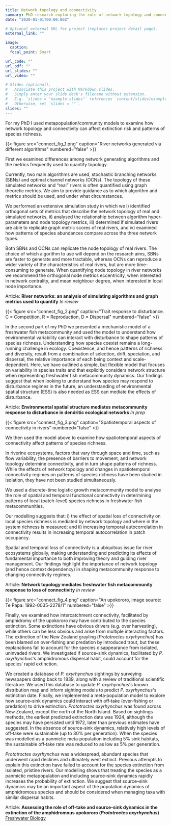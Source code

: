 ```yaml
---
title: Network topology and connectivity
summary: PhD research exploring the role of network topology and connectivity in shaping extinction risk and patterns of species richness in freshwater fish metacommunities.
date: "2020-01-01T00:00:00Z"

# Optional external URL for project (replaces project detail page).
external_link: ""

image:
  caption:
  focal_point: Smart

url_code: ""
url_pdf: ""
url_slides: ""
url_video: ""

# Slides (optional).
#   Associate this project with Markdown slides.
#   Simply enter your slide deck's filename without extension.
#   E.g. `slides = "example-slides"` references `content/slides/example-slides.md`.
#   Otherwise, set `slides = ""`.
slides: ""
---
```


For my PhD I used metapopulation/community models to examine how network topology and connectivity can affect extinction risk and patterns of species richness.

{{< figure src="connect_fig_1.png" caption="River networks generated via different algorithms" numbered="false" >}}

First we examined differences among network generating algorithms and the metrics frequently used to quantify topology. 

Currently, two main algorithms are used, stochastic branching networks (SBNs) and optimal channel networks (OCNs). The topology of these simulated networks and “real” rivers is often quantified using graph theoretic metrics. We aim to provide guidance as to which algorithm and metrics should be used, and under what circumstances.

We performed an extensive simulation study in which we i) identified orthogonal sets of metrics that describe the network topology of real and simulated networks, ii) analysed the relationship between algorithm hyper-parameters and node topology metrics, iii) determined if simulated rivers are able to replicate graph metric scores of real rivers, and iv) examined how patterns of species abundances compare across the three network types.

Both SBNs and OCNs can replicate the node topology of real rivers. The choice of which algorithm to use will depend on the research aims, SBNs are faster to generate and more tractable, whereas OCNs can reproduce a wider variety of the characteristics of real rivers, but are more time-consuming to generate. When quantifying node topology in river networks we recommend the orthogonal node metrics eccentricity, when interested in network centrality, and mean neighbour degree, when interested in local node importance. 

Article: **River networks: an analysis of simulating algorithms and graph metrics used to quantify** *In review* 


{{< figure src="connect_fig_2.png" caption="Trait response to disturbance. C = Competition, R = Reproduction, D = Dispersal" numbered="false" >}}

In the second part of my PhD we presented a mechanistic model of a freshwater fish metacommunity and used the model to understand how environmental variability can interact with disturbance to shape patterns of species richness. Understanding how species coexist remains a long-running challenge in ecology. Coexistence, and hence patterns of richness and diversity, result from a combination of selection, drift, speciation, and dispersal, the relative importance of each being context and scale-dependent. Here, we have outlined a simple, but flexible model that focuses on variability in species traits and that explicitly considers network structure when representing freshwater fish metacommunity dynamics. Our findings suggest that when looking to understand how species may respond to disturbance regimes in the future, an understanding of environmental spatial structure (ESS) is also needed as ESS can mediate the effects of disturbance.

Article: **Environmental spatial structure mediates metacommunity response to disturbance in dendritic ecological networks** *In prep* 


{{< figure src="connect_fig_3.png" caption="Spatiotemporal aspects of connectivity in rivers" numbered="false" >}}

We then used the model above to examine how spatiotemporal aspects of connectivity affect patterns of species richness.

In riverine ecosystems, factors that vary through space and time, such as flow variability, the presence of barriers to movement, and network topology determine connectivity, and in turn shape patterns of richness. While the effects of network topology and changes in spatiotemporal connectivity regimes on patterns of species richness have been studied in isolation, they have not been studied simultaneously. 

We used a discrete-time logistic growth metacommunity model to analyse the role of spatial and temporal functional connectivity in determining patterns of local (patch-level) species richness in freshwater fish metacommunities.

Our modelling suggests that: i) the effect of spatial loss of connectivity on local species richness is mediated by network topology and where in the system richness is measured; and ii) increasing temporal autocorrelation in connectivity results in increasing temporal autocorrelation in patch occupancy.

Spatial and temporal loss of connectivity is a ubiquitous issue for river ecosystems globally, making understanding and predicting its effects of fundamental importance to both improving theory and guiding river management. Our findings highlight the importance of network topology (and hence context dependency) in shaping metacommunity response to changing connectivity regimes. 

Article: **Network topology mediates freshwater fish metacommunity response to loss of connectivity** *In review* 


{{< figure src="connect_fig_4.png" caption="An upokororo, image source: Te Papa: 1992-0035-2278/1" numbered="false" >}}

Finally, we examined how intercatchment connectivity, facilitated by amphidromy of the upokororo may have contributed to the species extinction. Some extinctions have obvious drivers (e.g. over harvesting), while others can be less obvious and arise from multiple interacting factors. The extinction of the New Zealand grayling (*Prototroctes oxyrhynchus*) has been blamed on over‐fishing and predation by introduced trout, but these explanations fail to account for the species disappearance from isolated, uninvaded rivers. We investigated if source–sink dynamics, facilitated by *P. oxyrhynchus*'s amphidromous dispersal habit, could account
for the species’ rapid extinction.

We created a database of *P. oxyrhynchus* sightings by surveying newspapers dating back to 1839, along with a review of traditional scientific literature. We used this database to update *P. oxyrhynchus*'s known distribution map and inform sighting models to predict *P. oxyrhynchus*'s extinction date. Finally, we implemented a meta‐population model to explore how source–sink dynamics could interact with off‐take (over‐fishing or predation) to drive extinction.
*Prototroctes oxyrhynchus* was found across New Zealand, except the north of the North Island. Based on sightings methods, the earliest predicted extinction date was 1924, although the species may have persisted until 1972, later than previous estimates have suggested. In the absence of source-sink dynamics, relatively high levels of off‐take were sustainable (up to 30% per generation). When the species was modelled as a panmictic meta‐population including 5% sink habitats, the sustainable off‐take rate was reduced to as low as 5% per generation.

*Prototroctes oxyrhynchus* was a widespread, abundant species that underwent rapid declines and ultimately went extinct. Previous attempts to explain this extinction have failed to account for the species extinction from isolated, pristine rivers. Our modelling shows that treating the species as a panmictic metapopulation and including source–sink dynamics rapidly increases the probability of extinction. We suggest that source–sink dynamics may be an important aspect of the population dynamics of amphidromous species and should be considered when managing taxa with similar dispersal habits.

Article: **Assessing the role of off-take and source-sink dynamics in the extinction of the amphidromous upokororo (*Prototroctes oxyrhynchus*)**  [Freshwater Biology](https://onlinelibrary.wiley.com/doi/abs/10.1111/fwb.13366)
